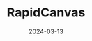 ---  
layout: startup_page  
title: "RapidCanvas"  
id: "rapidcanvas.ai"  
permalink: "/rapidcanvasrapidcanvas.ai03132024/"  
website: "https://www.rapidcanvas.ai/"  
funding_round: "Seed"  
funding_amount: "$7.5M"  
investors: "Accel, Valley Capital Partners"  
about: "RapidCanvas is an AI platform that empowers business users to build custom AI solutions without coding. It offers an automated, guided approach using a conversational interface, enabling users to create tailored AI solutions quickly and efficiently, addressing the AI skills gap."  
markets: "AI, Machine Learning, Generative AI, Predictive Analytics"  
hq: "Austin, Texas, United States"  
founded_year: "2021"  
linkedin: "https://www.linkedin.com/company/rapidcanvas"  
twitter: "https://twitter.com/rapidcanvas"  
instagram: ""  
facebook: ""  
crunchbase: "https://www.crunchbase.com/organization/rapidcanvas"  
pitchbook: "https://pitchbook.com/profiles/company/530739-37"  

date_display: "13-Mar-2024"  
date: "2024-03-13"

# SEO Optimization  
meta_title: "RapidCanvas - Seed Funding ($7.5M)"  
meta_description: "RapidCanvas, RapidCanvas is an AI platform that empowers business users to build custom AI solutions without coding. It offers an automated, guided approach using ..."  
meta_keywords: "RapidCanvas, AI, Machine Learning, Generative AI, Predictive Analytics, Seed funding"  
canonical_url: "https://startup.projectstartups.com/rapidcanvasrapidcanvas.ai03132024/"  
---